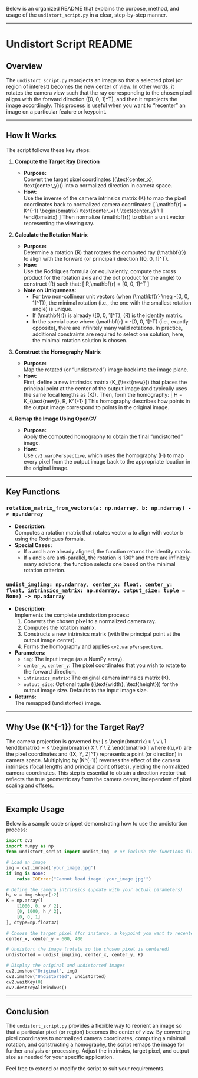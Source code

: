Below is an organized README that explains the purpose, method, and usage of the `undistort_script.py` in a clear, step-by-step manner.

---

# Undistort Script README

## Overview

The `undistort_script.py` reprojects an image so that a selected pixel (or region of interest) becomes the new center of view. In other words, it rotates the camera view such that the ray corresponding to the chosen pixel aligns with the forward direction \([0, 0, 1]^T\), and then it reprojects the image accordingly. This process is useful when you want to “recenter” an image on a particular feature or keypoint.

---

## How It Works

The script follows these key steps:

1. **Compute the Target Ray Direction**
   - **Purpose:**  
     Convert the target pixel coordinates \((\text{center\_x}, \text{center\_y})\) into a normalized direction in camera space.
   - **How:**  
     Use the inverse of the camera intrinsics matrix \(K\) to map the pixel coordinates back to normalized camera coordinates:
     \[
     \mathbf{r} = K^{-1} \begin{bmatrix} \text{center\_x} \\ \text{center\_y} \\ 1 \end{bmatrix}
     \]
     Then normalize \(\mathbf{r}\) to obtain a unit vector representing the viewing ray.

2. **Calculate the Rotation Matrix**
   - **Purpose:**  
     Determine a rotation \(R\) that rotates the computed ray \(\mathbf{r}\) to align with the forward (or principal) direction \([0, 0, 1]^T\).
   - **How:**  
     Use the Rodrigues formula (or equivalently, compute the cross product for the rotation axis and the dot product for the angle) to construct \(R\) such that:
     \[
     R\,\mathbf{r} = [0, 0, 1]^T
     \]
   - **Note on Uniqueness:**  
     - For two non-collinear unit vectors (when \(\mathbf{r} \neq -[0, 0, 1]^T\)), the minimal rotation (i.e., the one with the smallest rotation angle) is unique.
     - If \(\mathbf{r}\) is already \([0, 0, 1]^T\), \(R\) is the identity matrix.
     - In the special case where \(\mathbf{r} = -[0, 0, 1]^T\) (i.e., exactly opposite), there are infinitely many valid rotations. In practice, additional constraints are required to select one solution; here, the minimal rotation solution is chosen.

3. **Construct the Homography Matrix**
   - **Purpose:**  
     Map the rotated (or “undistorted”) image back into the image plane.
   - **How:**  
     First, define a new intrinsics matrix \(K_{\text{new}}\) that places the principal point at the center of the output image (and typically uses the same focal lengths as \(K\)). Then, form the homography:
     \[
     H = K_{\text{new}}\, R\, K^{-1}
     \]
     This homography describes how points in the output image correspond to points in the original image.

4. **Remap the Image Using OpenCV**
   - **Purpose:**  
     Apply the computed homography to obtain the final “undistorted” image.
   - **How:**  
     Use `cv2.warpPerspective`, which uses the homography \(H\) to map every pixel from the output image back to the appropriate location in the original image.

---

## Key Functions

### `rotation_matrix_from_vectors(a: np.ndarray, b: np.ndarray) -> np.ndarray`
- **Description:**  
  Computes a rotation matrix that rotates vector `a` to align with vector `b` using the Rodrigues formula.
- **Special Cases:**
  - If `a` and `b` are already aligned, the function returns the identity matrix.
  - If `a` and `b` are anti-parallel, the rotation is 180° and there are infinitely many solutions; the function selects one based on the minimal rotation criterion.

### `undist_img(img: np.ndarray, center_x: float, center_y: float, intrinsics_matrix: np.ndarray, output_size: tuple = None) -> np.ndarray`
- **Description:**  
  Implements the complete undistortion process:
  1. Converts the chosen pixel to a normalized camera ray.
  2. Computes the rotation matrix.
  3. Constructs a new intrinsics matrix (with the principal point at the output image center).
  4. Forms the homography and applies `cv2.warpPerspective`.
- **Parameters:**
  - `img`: The input image (as a NumPy array).
  - `center_x`, `center_y`: The pixel coordinates that you wish to rotate to the forward direction.
  - `intrinsics_matrix`: The original camera intrinsics matrix \(K\).
  - `output_size`: Optional tuple \((\text{width}, \text{height})\) for the output image size. Defaults to the input image size.
- **Returns:**  
  The remapped (undistorted) image.

---

## Why Use \(K^{-1}\) for the Target Ray?

The camera projection is governed by:
\[
s \begin{bmatrix} u \\ v \\ 1 \end{bmatrix} = K \begin{bmatrix} X \\ Y \\ Z \end{bmatrix}
\]
where \((u,v)\) are the pixel coordinates and \([X, Y, Z]^T\) represents a point (or direction) in camera space. Multiplying by \(K^{-1}\) reverses the effect of the camera intrinsics (focal lengths and principal point offsets), yielding the normalized camera coordinates. This step is essential to obtain a direction vector that reflects the true geometric ray from the camera center, independent of pixel scaling and offsets.

---

## Example Usage

Below is a sample code snippet demonstrating how to use the undistortion process:

```python
import cv2
import numpy as np
from undistort_script import undist_img  # or include the functions directly

# Load an image
img = cv2.imread('your_image.jpg')
if img is None:
    raise IOError("Cannot load image 'your_image.jpg'")

# Define the camera intrinsics (update with your actual parameters)
h, w = img.shape[:2]
K = np.array([
    [1000, 0, w / 2],
    [0, 1000, h / 2],
    [0, 0, 1]
], dtype=np.float32)

# Choose the target pixel (for instance, a keypoint you want to recenter)
center_x, center_y = 600, 400

# Undistort the image (rotate so the chosen pixel is centered)
undistorted = undist_img(img, center_x, center_y, K)

# Display the original and undistorted images
cv2.imshow("Original", img)
cv2.imshow("Undistorted", undistorted)
cv2.waitKey(0)
cv2.destroyAllWindows()
```

---

## Conclusion

The `undistort_script.py` provides a flexible way to reorient an image so that a particular pixel (or region) becomes the center of view. By converting pixel coordinates to normalized camera coordinates, computing a minimal rotation, and constructing a homography, the script remaps the image for further analysis or processing. Adjust the intrinsics, target pixel, and output size as needed for your specific application.

Feel free to extend or modify the script to suit your requirements.
